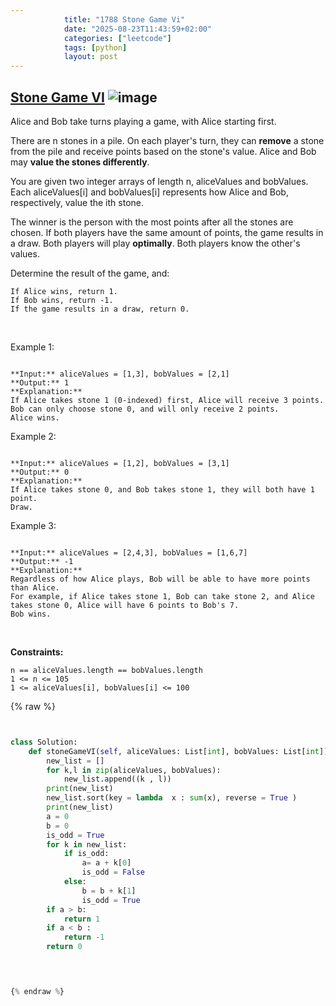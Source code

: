 ```yaml
---
            title: "1788 Stone Game Vi"
            date: "2025-08-23T11:43:59+02:00"
            categories: ["leetcode"]
            tags: [python]
            layout: post
---
```

            
## [Stone Game VI](https://leetcode.com/problems/stone-game-vi) ![image](https://img.shields.io/badge/Difficulty-Medium-orange)

Alice and Bob take turns playing a game, with Alice starting first.

There are n stones in a pile. On each player's turn, they can **remove** a stone from the pile and receive points based on the stone's value. Alice and Bob may **value the stones differently**.

You are given two integer arrays of length n, aliceValues and bobValues. Each aliceValues[i] and bobValues[i] represents how Alice and Bob, respectively, value the ith stone.

The winner is the person with the most points after all the stones are chosen. If both players have the same amount of points, the game results in a draw. Both players will play **optimally**. Both players know the other's values.

Determine the result of the game, and:

	If Alice wins, return 1.
	If Bob wins, return -1.
	If the game results in a draw, return 0.

 

Example 1:

```

**Input:** aliceValues = [1,3], bobValues = [2,1]
**Output:** 1
**Explanation:**
If Alice takes stone 1 (0-indexed) first, Alice will receive 3 points.
Bob can only choose stone 0, and will only receive 2 points.
Alice wins.

```

Example 2:

```

**Input:** aliceValues = [1,2], bobValues = [3,1]
**Output:** 0
**Explanation:**
If Alice takes stone 0, and Bob takes stone 1, they will both have 1 point.
Draw.

```

Example 3:

```

**Input:** aliceValues = [2,4,3], bobValues = [1,6,7]
**Output:** -1
**Explanation:**
Regardless of how Alice plays, Bob will be able to have more points than Alice.
For example, if Alice takes stone 1, Bob can take stone 2, and Alice takes stone 0, Alice will have 6 points to Bob's 7.
Bob wins.

```

 

**Constraints:**

	n == aliceValues.length == bobValues.length
	1 <= n <= 105
	1 <= aliceValues[i], bobValues[i] <= 100

{% raw %}


```python


class Solution:
    def stoneGameVI(self, aliceValues: List[int], bobValues: List[int]) -> int:
        new_list = []
        for k,l in zip(aliceValues, bobValues):
            new_list.append((k , l))
        print(new_list)
        new_list.sort(key = lambda  x : sum(x), reverse = True )
        print(new_list)
        a = 0
        b = 0
        is_odd = True
        for k in new_list:
            if is_odd:
                a= a + k[0]
                is_odd = False
            else:
                b = b + k[1]
                is_odd = True
        if a > b:
            return 1
        if a < b :
            return -1
        return 0

        


{% endraw %}
```
